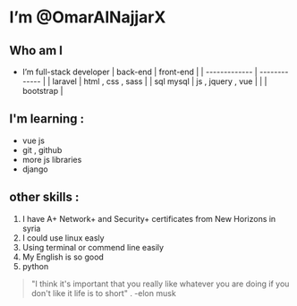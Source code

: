 # I’m @OmarAlNajjarX

## Who am I
- I’m full-stack developer 
	| back-end  		| front-end				  |
	| ------------- | -------------			|
	| laravel				| html , css , sass |
	|  sql mysql  				| js , jquery , vue |
	|   				 		| bootstrap					|

## I'm learning :
- 	vue js 
- 	git , github
- 	more js libraries
- 	django

## other skills :
1. I have A+ Network+ and Security+ certificates from New Horizons in syria 
2. I could use linux easly 
3. Using terminal or commend line easily 
4. My English is so good
5. python

> "I think it's important that you really like whatever you are doing if you don't like it life is to short" . -elon musk
